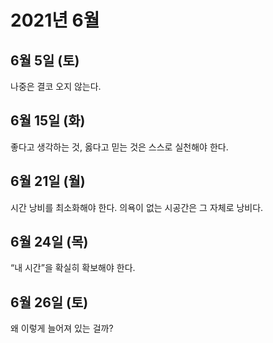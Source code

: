 # 2021년 6월

## 6월 5일 (토)

나중은 결코 오지 않는다.

## 6월 15일 (화)

좋다고 생각하는 것, 옳다고 믿는 것은 스스로 실천해야 한다.

## 6월 21일 (월)

시간 낭비를 최소화해야 한다. 의욕이 없는 시공간은 그 자체로 낭비다.

## 6월 24일 (목)

“내 시간”을 확실히 확보해야 한다.

## 6월 26일 (토)

왜 이렇게 늘어져 있는 걸까?
